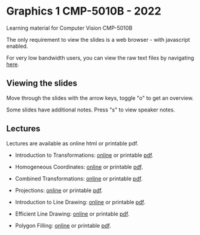 # Graphics 1 CMP-5010B - 2022

Learning material for Computer Vision CMP-5010B

The only requirement to view the slides is a web browser - with javascript enabled.

For very low bandwidth users, you can view the raw text files
by navigating [here](https://github.com/uea-teaching/graphics1-2022).

## Viewing the slides

Move through the slides with the arrow keys, toggle "o" to get an overview.

Some slides have additional notes. Press "s" to view speaker notes.

## Lectures

Lectures are available as online html or printable pdf.

- Introduction to Transformations: [online](lectures/transforms-01.html)
  or printable [pdf](lectures/transforms-01.bmr.pdf).

- Homogeneous Coordinates: [online](lectures/transforms-02.html)
  or printable [pdf](lectures/transforms-02.bmr.pdf).

- Combined Transformations: [online](lectures/combined-transforms.html)
  or printable [pdf](lectures/combined-transforms.bmr.pdf).

- Projections: [online](lectures/projections.html)
  or printable [pdf](lectures/projections.bmr.pdf).

- Introduction to Line Drawing: [online](lectures/line-drawing-01.html)
  or printable [pdf](lectures/line-drawing-01.bmr.pdf).

- Efficient Line Drawing: [online](lectures/line-drawing-02.html)
  or printable [pdf](lectures/line-drawing-02.bmr.pdf).

- Polygon Filling: [online](lectures/poly-filling.html)
  or printable [pdf](lectures/poly-filling.bmr.pdf).

